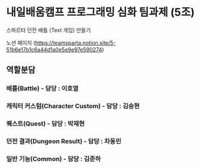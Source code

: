 # 내일배움캠프 프로그래밍 심화 팀과제 (5조)

스파르타 던전 배틀 (Text 게임) 만들기

노션 페이지 (https://teamsparta.notion.site/5-51b6e17b1c6a44d1a0e5e9e97e590274)


## 역할분담

### 배틀(Battle) - 담당 : 이호열

### 캐릭터 커스텀(Character Custom) - 담당 : 김승현

### 퀘스트(Quest) - 담당 : 박재현


### 던전 결과(Dungeon Result) - 담당 : 차동민


### 일반 기능(Common) - 담당 : 김준하

